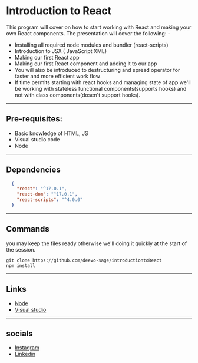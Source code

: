 
Introduction to React
=====
This program will cover on how to start working with React and making your own React components.
The presentation will cover the following: -
 - Installing all required node modules and bundler (react-scripts)
 - Introduction to JSX ( JavaScript XML)
- Making our first React app
 - Making our first React component and adding it to our app
 - You will also be introduced to destructuring and spread operator for faster and more efficient work flow
 - If time permits starting with react hooks and managing state of app 
  we'll be working with stateless functional components(supports hooks) and not with class components(dosen't support hooks).
  ---
  
Pre-requisites: 
---
- Basic knowledge of HTML, JS
- Visual studio code
- Node
---
Dependencies
---
```JSON
  {
    "react": "^17.0.1",
    "react-dom": "^17.0.1",
    "react-scripts": "^4.0.0"
  }
```
---
Commands
---
you may keep the files ready otherwise we'll doing it quickly at the start of the session.
```
git clone https://github.com/deevo-sage/introductiontoReact
npm install
```
---
Links
---
- [Node](https://nodejs.org/en/download/)
- [Visual studio](https://code.visualstudio.com/Download)
---
socials
---
- [Instagram](https://www.instagram.com/sidharthhsahni/)
- [Linkedin](https://www.linkedin.com/in/sidharth-sahni-77951b191/)

